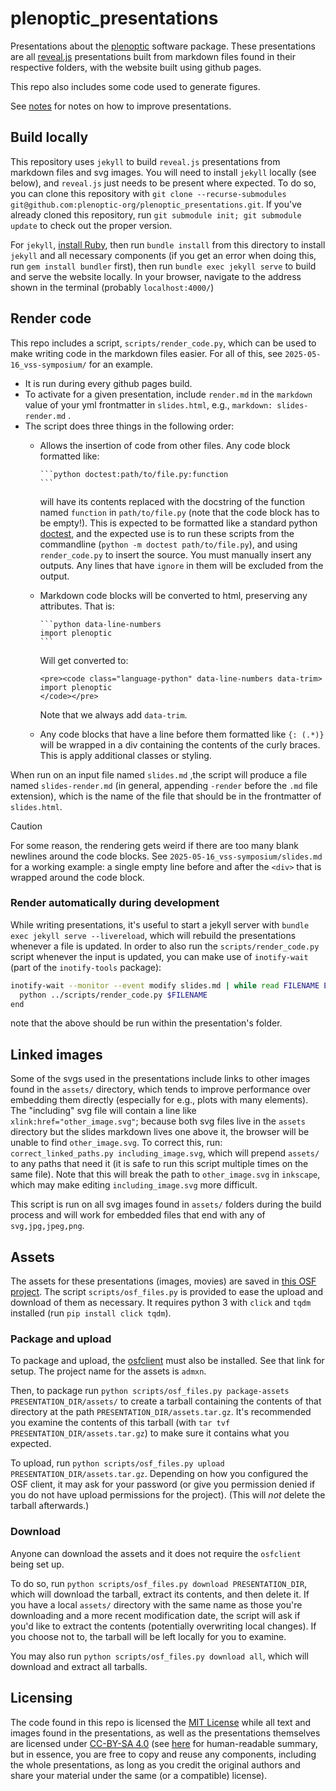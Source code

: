 # plenoptic_presentations

Presentations about the
[plenoptic](https://github.com/plenoptic-org/plenoptic/) software
package. These presentations are all [reveal.js](https://revealjs.com/)
presentations built from markdown files found in their respective folders, with
the website built using github pages.

This repo also includes some code used to generate figures.

See [notes](./notes.md) for notes on how to improve presentations.

## Build locally

This repository uses `jekyll` to build `reveal.js` presentations from markdown
files and svg images. You will need to install `jekyll` locally (see below), and
`reveal.js` just needs to be present where expected. To do so, you can clone
this repository with `git clone --recurse-submodules
git@github.com:plenoptic-org/plenoptic_presentations.git`. If you've
already cloned this repository, run `git submodule init; git submodule update`
to check out the proper version.

For `jekyll`, [install Ruby](https://jekyllrb.com/docs/installation/), then run
`bundle install` from this directory to install `jekyll` and all necessary
components (if you get an error when doing this, run `gem install bundler`
first), then run `bundle exec jekyll serve` to build and serve the website
locally. In your browser, navigate to the address shown in the terminal
(probably `localhost:4000/`)

## Render code

This repo includes a script, `scripts/render_code.py`, which can be used to make
writing code in the markdown files easier. For all of this, see
`2025-05-16_vss-symposium/` for an example.

- It is run during every github pages build.
- To activate for a given presentation, include `render.md` in the `markdown`
  value of your yml frontmatter in `slides.html`, e.g., `markdown:
  slides-render.md` . 
- The script does three things in the following order:
  - Allows the insertion of code from other files. Any code block formatted like:
    ````
    ```python doctest:path/to/file.py:function
    ```
    ````

    will have its contents replaced with the docstring of the function named
    `function` in `path/to/file.py` (note that the code block has to be empty!).
    This is expected to be formatted like a standard python
    [doctest](https://docs.python.org/3/library/doctest.html), and the expected
    use is to run these scripts from the commandline (`python -m doctest
    path/to/file.py`), and using `render_code.py` to insert the source. You must
    manually insert any outputs. Any lines that have `ignore` in them will be
    excluded from the output.
  - Markdown code blocks will be converted to html, preserving any attributes.
    That is:
    ````
    ```python data-line-numbers
    import plenoptic
    ```
    ````
    Will get converted to:
    ```
    <pre><code class="language-python" data-line-numbers data-trim>
    import plenoptic
    </code></pre>
    ```
    Note that we always add `data-trim`.
  - Any code blocks that have a line before them formatted like `{: (.*)}` will
    be wrapped in a div containing the contents of the curly braces. This is
    apply additional classes or styling.
    
When run on an input file named `slides.md` ,the script will produce a file named `slides-render.md` (in general, appending `-render` before the `.md` file extension), which is the name of the file that should be in the frontmatter of `slides.html`.

> [!CAUTION]
> For some reason, the rendering gets weird if there are too many blank newlines around the code blocks. See `2025-05-16_vss-symposium/slides.md` for a working example: a single empty line before and after the `<div>` that is wrapped around the code block.
    
### Render automatically during development

While writing presentations, it's useful to start a jekyll server with `bundle exec jekyll serve --livereload`, which will rebuild the presentations whenever a file is updated. In order to also run the `scripts/render_code.py` script whenever the input is updated, you can make use of `inotify-wait` (part of the `inotify-tools` package):

``` sh
inotify-wait --monitor --event modify slides.md | while read FILENAME EVENT; do
  python ../scripts/render_code.py $FILENAME
end
```

note that the above should be run within the presentation's folder.
    
## Linked images

Some of the svgs used in the presentations include links to other images found
in the `assets/` directory, which tends to improve performance over embedding
them directly (especially for e.g., plots with many elements). The "including"
svg file will contain a line like `xlink:href="other_image.svg"`; because both
svg files live in the `assets` directory but the slides markdown lives one above
it, the browser will be unable to find `other_image.svg`. To correct this, run:
`correct_linked_paths.py including_image.svg`, which will prepend `assets/` to
any paths that need it (it is safe to run this script multiple times on the same
file). Note that this will break the path to `other_image.svg` in `inkscape`,
which may make editing `including_image.svg` more difficult.

This script is run on all svg images found in `assets/` folders during the build
process and will work for embedded files that end with any of
`svg,jpg,jpeg,png`.

## Assets

The assets for these presentations (images, movies) are saved in [this OSF
project](https://osf.io/admxn/). The script `scripts/osf_files.py` is provided to ease
the upload and download of them as necessary. It requires python 3 with `click`
and `tqdm` installed (run `pip install click tqdm`).

### Package and upload

To package and upload, the [osfclient](https://github.com/osfclient/osfclient)
must also be installed. See that link for setup. The project name for the assets
is `admxn`.

Then, to package run `python scripts/osf_files.py package-assets
PRESENTATION_DIR/assets/` to create a tarball containing the contents of that
directory at the path `PRESENTATION_DIR/assets.tar.gz`. It's recommended you
examine the contents of this tarball (with `tar tvf
PRESENTATION_DIR/assets.tar.gz`) to make sure it contains what you expected.

To upload, run `python scripts/osf_files.py upload PRESENTATION_DIR/assets.tar.gz`.
Depending on how you configured the OSF client, it may ask for your password (or
give you permission denied if you do not have upload permissions for the
project). (This will *not* delete the tarball afterwards.)

### Download

Anyone can download the assets and it does not require the `osfclient` being set
up.

To do so, run `python scripts/osf_files.py download PRESENTATION_DIR`, which will
download the tarball, extract its contents, and then delete it. If you have a
local `assets/` directory with the same name as those you're downloading and a
more recent modification date, the script will ask if you'd like to extract the
contents (potentially overwriting local changes). If you choose not to, the
tarball will be left locally for you to examine.

You may also run `python scripts/osf_files.py download all`, which will download and
extract all tarballs.

## Licensing

The code found in this repo is licensed the [MIT License](./LICENSE-CODE) while
all text and images found in the presentations, as well as the presentations
themselves are licensed under [CC-BY-SA 4.0](./LICENSE-TEXT) (see
[here](https://creativecommons.org/licenses/by-sa/4.0/) for human-readable
summary, but in essence, you are free to copy and reuse any components,
including the whole presentations, as long as you credit the original authors
and share your material under the same (or a compatible) license).
